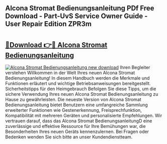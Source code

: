 ## Alcona Stromat Bedienungsanleitung PDf Free Download - Part-UvS Service Owner Guide - User Repair Edition ZPR3m

# <h2><a href="http://df4wrt.blite.top/?on=Alcona+Stromat+Bedienungsanleitung">🔗Download 👉🔴 Alcona Stromat Bedienungsanleitung</a></h2>

[![Alcona Stromat Bedienungsanleitung new download](https://i.imgur.com/lujVjoI.png)](http://df4wrt.blite.top/?on=Alcona+Stromat+Bedienungsanleitung)
Ihren Begleiter verstehen Willkommen in der Welt Ihres neuen Alcona Stromat Bedienungsanleitung! In diesem Handbuch werden die Merkmale und Funktionen erläutert und wichtige Betriebsanweisungen bereitgestellt. Sicherheitstipps für den Heimgebrauch Befolgen Sie diese Tipps, um die sichere Verwendung Ihres neuen Alcona Stromat Bedienungsanleitung zu Hause zu gewährleisten. Die neueste Version von Alcona Stromat Bedienungsanleitung bietet Benutzern eine umfangreiche Sammlung erweiterter Funktionen wie Gestenerkennung, Freisprechfunktion, Kompatibilität mit mehreren Geräten und personalisierte Empfehlungen. Wir vertrauen darauf, dass das Alcona Stromat BedienungsanleitungD eine zuverlässige und effektive Ressource für Ihre Bemühungen war, die Besonderheiten Ihres neuen Geräts kennenzulernen. Bei Fragen oder Bedenken wenden Sie sich bitte an unser Kundendienstteam.
